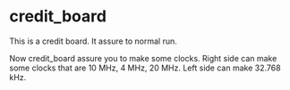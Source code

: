 # credit_board
This is a credit board. It assure to normal run.

Now credit_board assure you to make some clocks.
Right side can make some clocks that are 10 MHz, 4 MHz, 20 MHz.
Left side can make 32.768 kHz.

